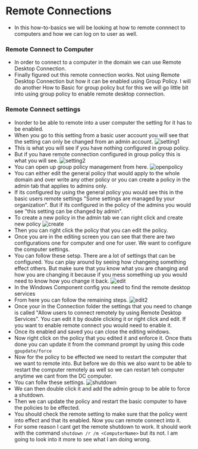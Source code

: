# Remote Connections
- In this how-to-basics we will be looking at how to remote connnect to computers and how we can log on to user as well.
### Remote Connect to Computer
- In order to connect to a computer in the domain we can use Remote Desktop Connection.
- Finally figured out this remote connection works. Not using Remote Desktop Connection but how it can be enabled using Group Policy. I will do another How to Basic for group policy but for this we will go little bit into using group policy to enable remote desktop connection.
### Remote Connect settings
- Inorder to be able to remote into a user computer the setting for it has to be enabled.
- When you go to this setting from a basic user account you will see that the setting can only be changed from an admin account.
![setting1](https://github.com/Abdulmalik420/ADLab/blob/main/ADLabPics/Screenshot%202023-01-30%20102405.png)
- This is what you will see if you have nothing configured in group policy.
- But if you have remote connection configured in group policy this is what you will see.
![setting2](https://github.com/Abdulmalik420/ADLab/blob/main/ADLabPics/Screenshot%202023-01-30%20102901.png)
- You can open up group policy management from here.
![openpolicy](https://github.com/Abdulmalik420/ADLab/blob/main/ADLabPics/Screenshot%202023-01-30%20103824.png)
- You can either edit the general policy that would apply to the whole domain and over write any other policy or you can create a policy in the admin tab that applies to admins only.
- If its configured by using the general policy you would see this in the basic users remote settings "Some settings are managed by your organization". But if its configured in the policy of the admins you would see "this setting can be changed by admin".
- To create a new policy in the admin tab we can right click and create new policy
![create](https://github.com/Abdulmalik420/ADLab/blob/main/ADLabPics/Screenshot%202023-01-30%20104827.png)
- Then you can right click the policy that you can edit the policy.
- Once you are in the editing screen you can see that there are two configurations one for computer and one for user. We want to configure the computer settings.
- You can follow these setsp. There are a lot of settings that can be configured. You can play around by seeing how changeing something effect others. But make sure that you know what you are changing and how you are changing it because if you mess something up you would need to know how you change it back.
![edit](https://github.com/Abdulmalik420/ADLab/blob/main/ADLabPics/Screenshot%202023-01-30%20105834.png)
- In the Windows Component config you need to find the remote desktop services
- From here you can follow the remaining steps.
![edit2](https://github.com/Abdulmalik420/ADLab/blob/main/ADLabPics/Screenshot%202023-01-30%20105920.png)
- Once your in the Connection folder the settings that you need to change is called "Allow users to connect remotely by using Remote Desktop Services". You can edit it by double clicking it or right click and edit. If you want to enable remote connect you would need to enable it.
- Once its enabled and saved you can close the editing windows.
- Now right click on the policy that you edited it and enforce it. Once thats done you can update it from the command prompt by using this code ```gpupdate/force```
- Now for the policy to be effected we need to restart the computer that we want to remote into. But before we do this we also want to be able to restart the computer remotely as well so we can restart teh computer anytime we cant from the DC computer.
- You can follw these settings.
![shutdown](https://github.com/Abdulmalik420/ADLab/blob/main/ADLabPics/Screenshot%202023-01-30%20115114.png)
- We can then double click it and add the admin group to be able to force a shutdown.
- Then we can update the policy and restart the basic computer to have the policies to be effected.
- You should check the remote setting to make sure that the policy went into effect and that its enabled. Now you can remote connect into it.
- For some reason I cant get the remote shutdown to work. It should work with the command ```shutdown /r /m <ComputerName>``` but its not. I am going to look into it more to see what I am doing wrong.
